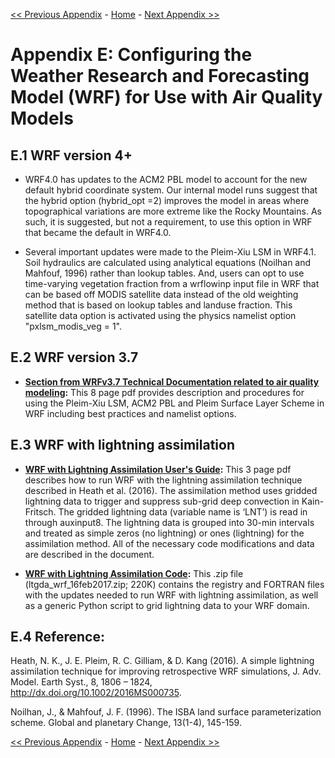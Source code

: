 <!-- BEGIN COMMENT -->

[<< Previous Appendix](CMAQ_UG_appendixD_parallel_implementation.md) - [Home](../README.md) - [Next Appendix >>](CMAQ_UG_appendixF_importing_bugfixes.md)

<!-- END COMMENT -->

# Appendix E: Configuring the Weather Research and Forecasting Model (WRF) for Use with Air Quality Models 

## E.1 WRF version 4+

* WRF4.0 has updates to the ACM2 PBL model to account for the new default hybrid coordinate system. Our internal model runs suggest that the hybrid option (hybrid_opt =2) improves the model in areas where topographical variations are more extreme like the Rocky Mountains. As such, it is suggested, but not a requirement, to use this option in WRF that became the default in WRF4.0.

* Several important updates were made to the Pleim-Xiu LSM in WRF4.1. Soil hydraulics are calculated using analytical equations (Noilhan and Mahfouf, 1996) rather than lookup tables. And, users can opt to use time-varying vegetation fraction from a wrflowinp input file in WRF that can be based off MODIS satellite data instead of the old weighting method that is based on lookup tables and landuse fraction. This satellite data option is activated using the physics namelist option "pxlsm_modis_veg = 1".


## E.2 WRF version 3.7 
* **[Section from WRFv3.7 Technical Documentation related to air quality modeling](http://www2.mmm.ucar.edu/wrf/users/docs/PX-ACM.pdf):** This 8 page pdf provides description and procedures for using the Pleim-Xiu LSM, ACM2 PBL and Pleim Surface Layer Scheme in WRF including best practices and namelist options.

## E.3 WRF with lightning assimilation 
* **[WRF with Lightning Assimilation User's Guide](https://wcms.epa.gov/sites/production/files/2017-02/documents/wrf_with_ltga_userguide.pdf):** This 3 page pdf describes how to run WRF with the lightning assimilation technique described in Heath et al. (2016). 
The assimilation method uses gridded lightning data to trigger and suppress sub-grid deep convection in Kain-Fritsch. 
The gridded lightning data (variable name is ‘LNT’) is read in through auxinput8. The lightning data is grouped into 
30-min intervals and treated as simple zeros (no lightning) or ones (lightning) for the assimilation method. 
All of the necessary code modifications and data are described in the document.

* **[WRF with Lightning Assimilation Code](https://wcms.epa.gov/sites/production/files/2017-02/ltgda_wrf_16feb2017.zip):** This .zip file (ltgda_wrf_16feb2017.zip; 220K) contains the registry and FORTRAN files with the updates needed to run WRF with lightning assimilation, as well as a generic Python script to grid lightning data to your WRF domain.

## E.4 Reference:
Heath, N. K., J. E. Pleim, R. C. Gilliam, & D. Kang (2016). A simple lightning assimilation technique for improving retrospective WRF simulations, J. Adv. Model. Earth Syst., 8, 1806 – 1824, http://dx.doi.org/10.1002/2016MS000735.

Noilhan, J., & Mahfouf, J. F. (1996). The ISBA land surface parameterization scheme. Global and planetary Change, 13(1-4), 145-159.





<!-- BEGIN COMMENT -->

[<< Previous Appendix](CMAQ_UG_appendixD_parallel_implementation.md) - [Home](../README.md) - [Next Appendix >>](CMAQ_UG_appendixF_importing_bugfixes.md)

<!-- END COMMENT -->
